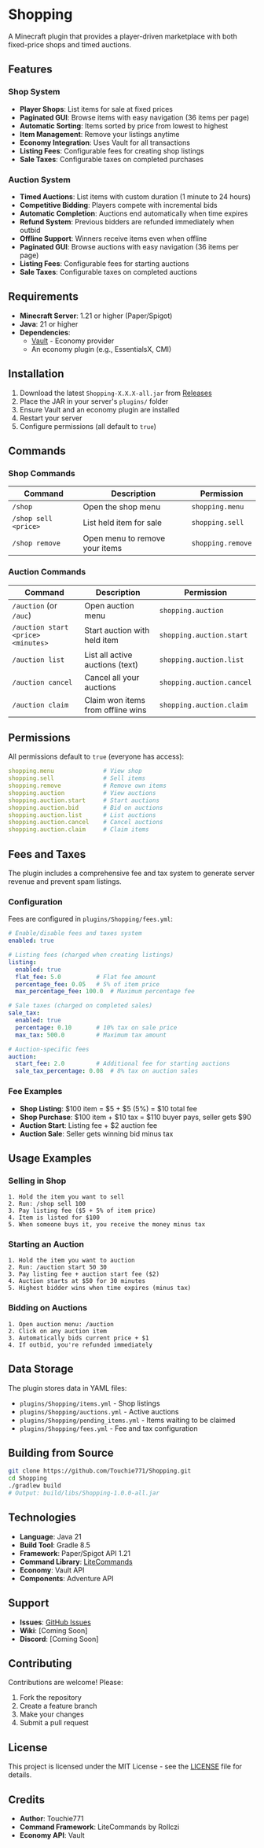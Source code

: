 # Shopping

A Minecraft plugin that provides a player-driven marketplace with both fixed-price shops and timed auctions.

## Features

### Shop System
- **Player Shops**: List items for sale at fixed prices
- **Paginated GUI**: Browse items with easy navigation (36 items per page)
- **Automatic Sorting**: Items sorted by price from lowest to highest
- **Item Management**: Remove your listings anytime
- **Economy Integration**: Uses Vault for all transactions
- **Listing Fees**: Configurable fees for creating shop listings
- **Sale Taxes**: Configurable taxes on completed purchases

### Auction System
- **Timed Auctions**: List items with custom duration (1 minute to 24 hours)
- **Competitive Bidding**: Players compete with incremental bids
- **Automatic Completion**: Auctions end automatically when time expires
- **Refund System**: Previous bidders are refunded immediately when outbid
- **Offline Support**: Winners receive items even when offline
- **Paginated GUI**: Browse auctions with easy navigation (36 items per page)
- **Listing Fees**: Configurable fees for starting auctions
- **Sale Taxes**: Configurable taxes on completed auctions

## Requirements

- **Minecraft Server**: 1.21 or higher (Paper/Spigot)
- **Java**: 21 or higher
- **Dependencies**: 
  - [Vault](https://www.spigotmc.org/resources/vault.34315/) - Economy provider
  - An economy plugin (e.g., EssentialsX, CMI)

## Installation

1. Download the latest `Shopping-X.X.X-all.jar` from [Releases](https://github.com/Touchie771/Shopping/releases)
2. Place the JAR in your server's `plugins/` folder
3. Ensure Vault and an economy plugin are installed
4. Restart your server
5. Configure permissions (all default to `true`)

## Commands

### Shop Commands

| Command | Description | Permission |
|---------|-------------|------------|
| `/shop` | Open the shop menu | `shopping.menu` |
| `/shop sell <price>` | List held item for sale | `shopping.sell` |
| `/shop remove` | Open menu to remove your items | `shopping.remove` |

### Auction Commands

| Command | Description | Permission |
|---------|-------------|------------|
| `/auction` (or `/auc`) | Open auction menu | `shopping.auction` |
| `/auction start <price> <minutes>` | Start auction with held item | `shopping.auction.start` |
| `/auction list` | List all active auctions (text) | `shopping.auction.list` |
| `/auction cancel` | Cancel all your auctions | `shopping.auction.cancel` |
| `/auction claim` | Claim won items from offline wins | `shopping.auction.claim` |

## Permissions

All permissions default to `true` (everyone has access):

```yaml
shopping.menu              # View shop
shopping.sell              # Sell items
shopping.remove            # Remove own items
shopping.auction           # View auctions
shopping.auction.start     # Start auctions
shopping.auction.bid       # Bid on auctions
shopping.auction.list      # List auctions
shopping.auction.cancel    # Cancel auctions
shopping.auction.claim     # Claim items
```

## Fees and Taxes

The plugin includes a comprehensive fee and tax system to generate server revenue and prevent spam listings.

### Configuration

Fees are configured in `plugins/Shopping/fees.yml`:

```yaml
# Enable/disable fees and taxes system
enabled: true

# Listing fees (charged when creating listings)
listing:
  enabled: true
  flat_fee: 5.0          # Flat fee amount
  percentage_fee: 0.05   # 5% of item price
  max_percentage_fee: 100.0  # Maximum percentage fee

# Sale taxes (charged on completed sales)
sale_tax:
  enabled: true
  percentage: 0.10       # 10% tax on sale price
  max_tax: 500.0         # Maximum tax amount

# Auction-specific fees
auction:
  start_fee: 2.0         # Additional fee for starting auctions
  sale_tax_percentage: 0.08  # 8% tax on auction sales
```

### Fee Examples
- **Shop Listing**: $100 item = $5 + $5 (5%) = $10 total fee
- **Shop Purchase**: $100 item + $10 tax = $110 buyer pays, seller gets $90
- **Auction Start**: Listing fee + $2 auction fee
- **Auction Sale**: Seller gets winning bid minus tax

## Usage Examples

### Selling in Shop
```
1. Hold the item you want to sell
2. Run: /shop sell 100
3. Pay listing fee ($5 + 5% of item price)
4. Item is listed for $100
5. When someone buys it, you receive the money minus tax
```

### Starting an Auction
```
1. Hold the item you want to auction
2. Run: /auction start 50 30
3. Pay listing fee + auction start fee ($2)
4. Auction starts at $50 for 30 minutes
5. Highest bidder wins when time expires (minus tax)
```

### Bidding on Auctions
```
1. Open auction menu: /auction
2. Click on any auction item
3. Automatically bids current price + $1
4. If outbid, you're refunded immediately
```

## Data Storage

The plugin stores data in YAML files:
- `plugins/Shopping/items.yml` - Shop listings
- `plugins/Shopping/auctions.yml` - Active auctions
- `plugins/Shopping/pending_items.yml` - Items waiting to be claimed
- `plugins/Shopping/fees.yml` - Fee and tax configuration

## Building from Source

```bash
git clone https://github.com/Touchie771/Shopping.git
cd Shopping
./gradlew build
# Output: build/libs/Shopping-1.0.0-all.jar
```

## Technologies

- **Language**: Java 21
- **Build Tool**: Gradle 8.5
- **Framework**: Paper/Spigot API 1.21
- **Command Library**: [LiteCommands](https://github.com/Rollczi/LiteCommands)
- **Economy**: Vault API
- **Components**: Adventure API

## Support

- **Issues**: [GitHub Issues](https://github.com/Touchie771/Shopping/issues)
- **Wiki**: [Coming Soon]
- **Discord**: [Coming Soon]

## Contributing

Contributions are welcome! Please:
1. Fork the repository
2. Create a feature branch
3. Make your changes
4. Submit a pull request

## License

This project is licensed under the MIT License - see the [LICENSE](LICENSE) file for details.

## Credits

- **Author**: Touchie771
- **Command Framework**: LiteCommands by Rollczi
- **Economy API**: Vault